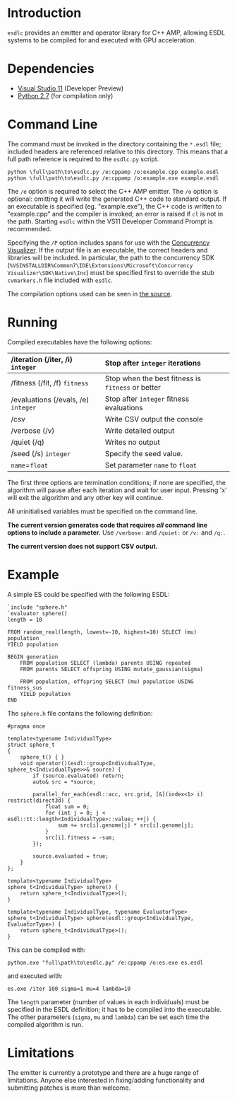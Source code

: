 # Introduction #

`esdlc` provides an emitter and operator library for C++ AMP, allowing ESDL systems to be compiled for and executed with GPU acceleration.

# Dependencies #

  * [Visual Studio 11](http://go.microsoft.com/fwlink/?LinkId=190957) (Developer Preview)
  * [Python 2.7](http://www.python.org) (for compilation only)


# Command Line #

The command must be invoked in the directory containing the `*.esdl` file; included headers are referenced relative to this directory. This means that a full path reference is required to the `esdlc.py` script.

```
python \full\path\to\esdlc.py /e:cppamp /o:example.cpp example.esdl
python \full\path\to\esdlc.py /e:cppamp /o:example.exe example.esdl
```

The `/e` option is required to select the C++ AMP emitter. The `/o` option is optional: omitting it will write the generated C++ code to standard output. If an executable is specified (eg. "example.exe"), the C++ code is written to "example.cpp" and the compiler is invoked; an error is raised if `cl` is not in the path. Starting `esdlc` within the VS11 Developer Command Prompt is recommended.

Specifying the `/P` option includes spans for use with the [Concurrency Visualizer](http://msdn.microsoft.com/en-us/library/dd537632.aspx). If the output file is an executable, the correct headers and libraries will be included. In particular, the path to the concurrency SDK (`%VSINSTALLDIR%Common7\IDE\Extensions\Microsoft\Concurrency Visualizer\SDK\Native\Inc`) must be specified first to override the stub `cvmarkers.h` file included with `esdlc`.

The compilation options used can be seen in [the source](http://code.google.com/p/esdlc/source/browse/esdlc/emitters/cppamp/__init__.py#659).

# Running #

Compiled executables have the following options:

| /iteration (/iter, /i) `integer` | Stop after `integer` iterations |
|:---------------------------------|:--------------------------------|
| /fitness (/fit, /f) `fitness` | Stop when the best fitness is `fitness` or better |
| /evaluations (/evals, /e) `integer` | Stop after `integer` fitness evaluations |
| /csv | Write CSV output the console |
| /verbose (/v) | Write detailed output |
| /quiet (/q) | Writes no output |
| /seed (/s) `integer` | Specify the seed value. |
| `name`=`float` | Set parameter `name` to `float` |

The first three options are termination conditions; if none are specified, the algorithm will pause after each iteration and wait for user input. Pressing 'x' will exit the algorithm and any other key will continue.

All uninitialised variables must be specified on the command line.

**The current version generates code that requires _all_ command line options to include a parameter.** Use `/verbose:` and `/quiet:` or `/v:` and `/q:`.

**The current version does not support CSV output.**

# Example #

A simple ES could be specified with the following ESDL:
```
`include "sphere.h"
`evaluator sphere()
length = 10

FROM random_real(length, lowest=-10, highest=10) SELECT (mu) population
YIELD population

BEGIN generation
    FROM population SELECT (lambda) parents USING repeated
    FROM parents SELECT offspring USING mutate_gaussian(sigma)

    FROM population, offspring SELECT (mu) population USING fitness_sus
    YIELD population
END
```

The `sphere.h` file contains the following definition:
```
#pragma once

template<typename IndividualType>
struct sphere_t
{
    sphere_t() { }
    void operator()(esdl::group<IndividualType, sphere_t<IndividualType>>& source) {
        if (source.evaluated) return;
        auto& src = *source;

        parallel_for_each(esdl::acc, src.grid, [&](index<1> i) restrict(direct3d) {
            float sum = 0;
            for (int j = 0; j < esdl::tt::length<IndividualType>::value; ++j) {
                sum += src[i].genome[j] * src[i].genome[j];
            }
            src[i].fitness = -sum;
        });

        source.evaluated = true;
    }
};

template<typename IndividualType>
sphere_t<IndividualType> sphere() {
    return sphere_t<IndividualType>();
}

template<typename IndividualType, typename EvaluatorType>
sphere_t<IndividualType> sphere(esdl::group<IndividualType, EvaluatorType>) {
    return sphere_t<IndividualType>();
}
```

This can be compiled with:
```
python.exe "full\path\to\esdlc.py" /e:cppamp /o:es.exe es.esdl
```

and executed with:
```
es.exe /iter 100 sigma=1 mu=4 lambda=10
```

The `length` parameter (number of values in each individuals) must be specified in the ESDL definition; it has to be compiled into the executable. The other parameters (`sigma`, `mu` and `lambda`) can be set each time the compiled algorithm is run.


# Limitations #

The emitter is currently a prototype and there are a huge range of limitations. Anyone else interested in fixing/adding functionality and submitting patches is more than welcome.